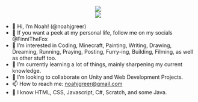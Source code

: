 <p align="center">

  <a href="https://wakatime.com/@75ffedea-334a-4a78-a503-91c919c5eee2" target="_blank">
    <img src="https://wakatime.com/badge/user/75ffedea-334a-4a78-a503-91c919c5eee2.svg">
  </a>
  <br>
  <a href="https://wakatime.com/@75ffedea-334a-4a78-a503-91c919c5eee2" target="_blank">
    <img src="https://wakatime.com/share/@FinniTheFox/40fa60a3-3a24-416d-89c0-8755688c2bdc.svg">
  </a>
  
</p>

- 👋 Hi, I’m Noah! (@noahjgreer)
- 🦊 If you want a peek at my personal life, follow me on my socials @FinniTheFox
- 👀 I’m interested in Coding, Minecraft, Painting, Writing, Drawing, Dreaming, Running, Praying, Posting, Furry-ing, Building, Filming, as well as other stuff too.
- 🌱 I’m currently learning a lot of things, mainly sharpening my current knowledge.
- 💞️ I’m looking to collaborate on Unity and Web Development Projects.
- 📫 How to reach me: noahjgreer@gmail.com
- 🧠 I know HTML, CSS, Javascript, C#, Scratch, and some Java.

<!---
woahnoah07/woahnoah07 is a ✨ special ✨ repository because its `README.md` (this file) appears on your GitHub profile.
You can click the Preview link to take a look at your changes.
--->
